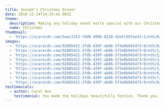 ```yaml
---
title: Joseph's Christmas Dinner
date: 2018-12-24T14:33:42.983Z
theme:
  description: Making any holiday event extra special with our Christmas theme.
  name: Christmas
thumbnail:
  - 'https://ucarecdn.com/5aec1313-fdd9-4996-8228-42afc597ee31~1/nth/0/'
images:
  - 'https://ucarecdn.com/92885422-3fdb-439f-ab86-5f3e0b945473~9/nth/0/'
  - 'https://ucarecdn.com/92885422-3fdb-439f-ab86-5f3e0b945473~9/nth/1/'
  - 'https://ucarecdn.com/92885422-3fdb-439f-ab86-5f3e0b945473~9/nth/2/'
  - 'https://ucarecdn.com/92885422-3fdb-439f-ab86-5f3e0b945473~9/nth/3/'
  - 'https://ucarecdn.com/92885422-3fdb-439f-ab86-5f3e0b945473~9/nth/4/'
  - 'https://ucarecdn.com/92885422-3fdb-439f-ab86-5f3e0b945473~9/nth/5/'
  - 'https://ucarecdn.com/92885422-3fdb-439f-ab86-5f3e0b945473~9/nth/6/'
  - 'https://ucarecdn.com/92885422-3fdb-439f-ab86-5f3e0b945473~9/nth/7/'
  - 'https://ucarecdn.com/92885422-3fdb-439f-ab86-5f3e0b945473~9/nth/8/'
testimonials:
  - author: Carol Ann
    testimonial: You made the holidays beautifully festive. Thank you.
---
```


